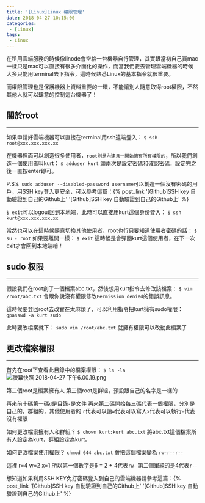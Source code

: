 ```yaml
---
title: '[Linux]Linux 權限管理'
date: 2018-04-27 10:15:00
categories:
 - [Linux]
tags:
 - Linux
---
```

在租用雲端服務的時候像linode會空給一台機器自行管理，其實跟當初自己買mac一樣只是mac可以直接有很多介面化的操作，而當我們要去管理雲端機器的時候大多只能用terminal去下指令，這時候熟悉Linux的基本指令就很重要。

而權限管理也是保護機器上資料重要的一環，不能讓別人隨意取得root權限，不然其他人就可以肆意的控制這台機器了！

## 關於root
---
如果申請好雲端機器可以直接在terminal用ssh遠端登入：
`$ ssh root@xxx.xxx.xxx.xx`

在機器裡面可以創造很多使用者，`root則是內建且一開始擁有所有權限的`，所以我們創造一個使用者叫kurt：
`$ adduser kurt`
頭兩次是設定密碼和確認密碼，設定完之後一直按enter即可。

P.S:`$ sudo adduser --disabled-password username`可以創造一個沒有密碼的用戶，用SSH key登入更安全，可以參考這篇：{% post_link '[Github]SSH key 自動驗證到自己的Github上' '[Github]SSH key 自動驗證到自己的Github上' %}

`$ exit`可以logout回到本地端，此時可以直接用kurt這個身份登入：
`$ ssh kurt@xxx.xxx.xxx.xx`

當然也可以在這時候隨意切換其他使用者，root也行只要知道使用者密碼的話：
`$ su - root`
如果要離開一樣：
`$ exit`
這時候是會彈回kurt這個使用者，在下一次exit才會回到本地端唷！


## sudo 权限
---
假設我們在root創了一個檔案abc.txt，然後想用kurt指令去修改該檔案：
`$ vim /root/abc.txt`
會跟你說沒有權限修改`Permission denied`的錯誤訊息。

這時候要登回root去改實在太麻煩了，可以利用指令把kurt擁有sudo權限：
`gpasswd -a kurt sudo`

此時要改檔案就下：
`sudo vim /root/abc.txt`
就擁有權限可以改動此檔案了


## 更改檔案權限
---
首先在root下查看此目錄中的檔案權限：
`$ ls -la`
![螢幕快照 2018-04-27 下午6.00.19.png](http://user-image.logdown.io/user/18810/blog/18323/post/7427437/1AoC4me4TRWWrChPPQua_%E8%9E%A2%E5%B9%95%E5%BF%AB%E7%85%A7%202018-04-27%20%E4%B8%8B%E5%8D%886.00.19.png)

第二個root是檔案擁有人
第三個root是群組，預設跟自己的名字是一樣的

再來前十碼第一碼`d`是目錄`-`是文件
再來第二碼開始每三碼代表一個權限，分別是自己的，群組的，其他使用者的
`r`代表可以讀`w`代表可以寫入`x`代表可以執行`-`代表沒有權限

如何更改檔案擁有人和群組？
`$ chown kurt:kurt abc.txt`
將abc.txt這個檔案所有人設定為kurt，群組設定為kurt。

如何更改檔案使用權限？
`chmod 644 abc.txt`
會把這個檔案變為
`rw-r--r--`

這裡
r=4
w=2
x=1
所以第一個數字是6 = 2 + 4代表`rw-`
第二個單純的是4代表`r--`

想知道如果利用SSH KEY免打密碼登入到自己的雲端機器請參考這篇：{% post_link '[Github]SSH key 自動驗證到自己的Github上' '[Github]SSH key 自動驗證到自己的Github上' %}

